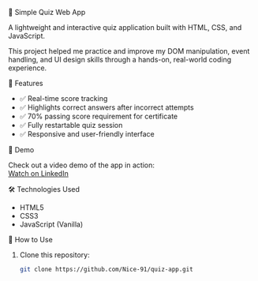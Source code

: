  🎯 Simple Quiz Web App

A lightweight and interactive quiz application built with HTML, CSS, and JavaScript.

This project helped me practice and improve my DOM manipulation, event handling, and UI design skills through a hands-on, real-world coding experience.



 🚀 Features

- ✅ Real-time score tracking
- ✅ Highlights correct answers after incorrect attempts
- ✅ 70% passing score requirement for certificate
- ✅ Fully restartable quiz session
- ✅ Responsive and user-friendly interface



 📸 Demo

Check out a video demo of the app in action:  
[Watch on LinkedIn](www.linkedin.com/in/nice-iradukunda-192036353)



🛠 Technologies Used

- HTML5
- CSS3
- JavaScript (Vanilla)



 📁 How to Use

1. Clone this repository:

   ```bash
   git clone https://github.com/Nice-91/quiz-app.git
